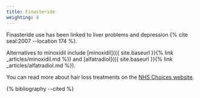 ```yaml
---
title: Finasteride
weighting: 4
---
```


Finasteride use has been linked to liver problems and depression {% cite seal:2007 --location 174 %}.

Alternatives to minoxidil include [minoxidil]({{ site.baseurl }}{% link _articles/minoxidil.md %}) and [alfatradiol]({{ site.baseurl }}{% link _articles/alfatradiol.md %}).

You can read more about hair loss treatments on the [NHS Choices website](http://www.nhs.uk/Conditions/Hair-loss/Pages/Treatment.aspx).

{% bibliography --cited %}